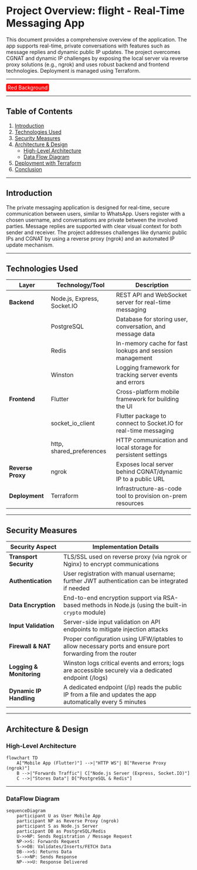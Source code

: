 # Project Overview: flight - Real-Time Messaging App

This document provides a comprehensive overview of the application. The app supports real-time, private conversations with features such as message replies and dynamic public IP updates. The project overcomes CGNAT and dynamic IP challenges by exposing the local server via reverse proxy solutions (e.g., ngrok) and uses robust backend and frontend technologies. Deployment is managed using Terraform.

---
<span style="background-color: red; color: white; padding: 2px 4px; border-radius: 4px;">Red Background</span>


---
## Table of Contents

1. [Introduction](#introduction)
2. [Technologies Used](#technologies-used)
3. [Security Measures](#security-measures)
4. [Architecture & Design](#architecture--design)
    - [High-Level Architecture](#high-level-architecture)
    - [Data Flow Diagram](#data-flow-diagram)
5. [Deployment with Terraform](#deployment-with-terraform)
6. [Conclusion](#conclusion)

---

## Introduction

The private messaging application is designed for real-time, secure communication between users, similar to WhatsApp. Users register with a chosen username, and conversations are private between the involved parties. Message replies are supported with clear visual context for both sender and receiver. The project addresses challenges like dynamic public IPs and CGNAT by using a reverse proxy (ngrok) and an automated IP update mechanism.

---

## Technologies Used

| **Layer**          | **Technology/Tool**                            | **Description**                                                        |
|--------------------|------------------------------------------------|------------------------------------------------------------------------|
| **Backend**        | Node.js, Express, Socket.IO                    | REST API and WebSocket server for real-time messaging                  |
|                    | PostgreSQL                                     | Database for storing user, conversation, and message data               |
|                    | Redis                                          | In-memory cache for fast lookups and session management                  |
|                    | Winston                                        | Logging framework for tracking server events and errors                  |
| **Frontend**       | Flutter                                        | Cross-platform mobile framework for building the UI                     |
|                    | socket_io_client                               | Flutter package to connect to Socket.IO for real-time messaging          |
|                    | http, shared_preferences                       | HTTP communication and local storage for persistent settings             |
| **Reverse Proxy**  | ngrok                                          | Exposes local server behind CGNAT/dynamic IP to a public URL               |
| **Deployment**     | Terraform                                      | Infrastructure-as-code tool to provision on-prem resources                  |

---

## Security Measures

| **Security Aspect**       | **Implementation Details**                                                                                   |
|---------------------------|---------------------------------------------------------------------------------------------------------------|
| **Transport Security**    | TLS/SSL used on reverse proxy (via ngrok or Nginx) to encrypt communications                                   |
| **Authentication**        | User registration with manual username; further JWT authentication can be integrated if needed                  |
| **Data Encryption**       | End-to-end encryption support via RSA-based methods in Node.js (using the built-in `crypto` module)               |
| **Input Validation**      | Server-side input validation on API endpoints to mitigate injection attacks                                      |
| **Firewall & NAT**        | Proper configuration using UFW/iptables to allow necessary ports and ensure port forwarding from the router        |
| **Logging & Monitoring**  | Winston logs critical events and errors; logs are accessible securely via a dedicated endpoint (/logs)             |
| **Dynamic IP Handling**   | A dedicated endpoint (/ip) reads the public IP from a file and updates the app automatically every 5 minutes        |

---

## Architecture & Design

### High-Level Architecture

```mermaid
flowchart TD
    A["Mobile App (Flutter)"] -->|"HTTP WS"| B["Reverse Proxy (ngrok)"]
    B -->|"Forwards Traffic"| C["Node.js Server (Express, Socket.IO)"]
    C -->|"Stores Data"| D["PostgreSQL & Redis"]
```
---

### DataFlow Diagram

```mermaid
sequenceDiagram
    participant U as User Mobile App
    participant NP as Reverse Proxy (ngrok)
    participant S as Node.js Server
    participant DB as PostgreSQL/Redis
    U->>NP: Sends Registration / Message Request
    NP->>S: Forwards Request
    S->>DB: Validates/Inserts/FETCH Data
    DB-->>S: Returns Data
    S-->>NP: Sends Response
    NP-->>U: Response Delivered
```
